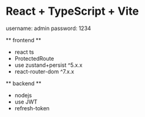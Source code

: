 # React + TypeScript + Vite

username: admin
password: 1234

** frontend **
- react ts
- ProtectedRoute
- use zustand+persist ^5.x.x
- react-router-dom ^7.x.x
  
** backend ** 
- nodejs
- use JWT
- refresh-token


